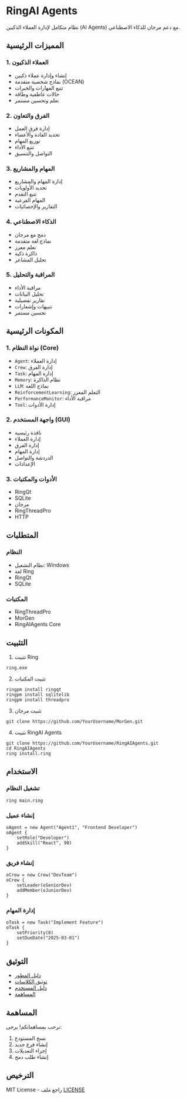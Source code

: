 # RingAI Agents

نظام متكامل لإدارة العملاء الذكيين (AI Agents) مع دعم مرجان للذكاء الاصطناعي.

## المميزات الرئيسية

### 1. العملاء الذكيون
- إنشاء وإدارة عملاء ذكيين
- نماذج شخصية متقدمة (OCEAN)
- تتبع المهارات والخبرات
- حالات عاطفية وطاقة
- تعلم وتحسين مستمر

### 2. الفرق والتعاون
- إدارة فرق العمل
- تحديد القادة والأعضاء
- توزيع المهام
- تتبع الأداء
- التواصل والتنسيق

### 3. المهام والمشاريع
- إدارة المهام والمشاريع
- تحديد الأولويات
- تتبع التقدم
- المهام الفرعية
- التقارير والإحصائيات

### 4. الذكاء الاصطناعي
- دمج مع مرجان
- نماذج لغة متقدمة
- تعلم معزز
- ذاكرة ذكية
- تحليل المشاعر

### 5. المراقبة والتحليل
- مراقبة الأداء
- تحليل البيانات
- تقارير تفصيلية
- تنبيهات وإشعارات
- تحسين مستمر

## المكونات الرئيسية

### 1. نواة النظام (Core)
- `Agent`: إدارة العملاء
- `Crew`: إدارة الفرق
- `Task`: إدارة المهام
- `Memory`: نظام الذاكرة
- `LLM`: نماذج اللغة
- `ReinforcementLearning`: التعلم المعزز
- `PerformanceMonitor`: مراقبة الأداء
- `Tool`: إدارة الأدوات

### 2. واجهة المستخدم (GUI)
- نافذة رئيسية
- إدارة العملاء
- إدارة الفرق
- إدارة المهام
- الدردشة والتواصل
- الإعدادات

### 3. الأدوات والمكتبات
- RingQt
- SQLite
- مرجان
- RingThreadPro
- HTTP

## المتطلبات

### النظام
- نظام التشغيل: Windows
- لغة Ring
- RingQt
- SQLite

### المكتبات
- RingThreadPro
- MorGen
- RingAIAgents Core

## التثبيت

1. تثبيت Ring
```
ring.exe
```

2. تثبيت المكتبات
```
ringpm install ringqt
ringpm install sqlitelib
ringpm install threadpro
```

3. تثبيت مرجان
```
git clone https://github.com/YourUsername/MorGen.git
```

4. تثبيت RingAI Agents
```
git clone https://github.com/YourUsername/RingAIAgents.git
cd RingAIAgents
ring install.ring
```

## الاستخدام

### تشغيل النظام
```ring
ring main.ring
```

### إنشاء عميل
```ring
oAgent = new Agent("Agent1", "Frontend Developer")
oAgent {
    setRole("Developer")
    addSkill("React", 90)
}
```

### إنشاء فريق
```ring
oCrew = new Crew("DevTeam")
oCrew {
    setLeader(oSeniorDev)
    addMember(oJuniorDev)
}
```

### إدارة المهام
```ring
oTask = new Task("Implement Feature")
oTask {
    setPriority(8)
    setDueDate("2025-03-01")
}
```

## التوثيق

- [دليل المطور](DEVELOPER_GUIDE.md)
- [توثيق الكلاسات](CLASSES.md)
- [دليل المستخدم](USER_GUIDE.md)
- [المساهمة](CONTRIBUTING.md)

## المساهمة

نرحب بمساهماتكم! يرجى:
1. نسخ المستودع
2. إنشاء فرع جديد
3. إجراء التعديلات
4. إنشاء طلب دمج

## الترخيص

MIT License - راجع ملف [LICENSE](LICENSE)